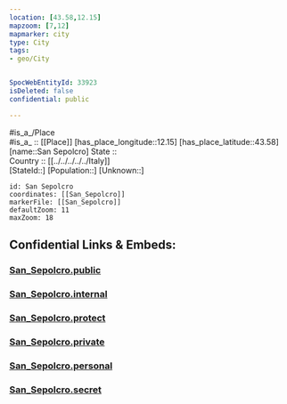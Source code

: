 ```yaml
---
location: [43.58,12.15] 
mapzoom: [7,12] 
mapmarker: city 
type: City
tags:
- geo/City


SpocWebEntityId: 33923
isDeleted: false
confidential: public

---
```

#is_a_/Place  
#is_a_ :: [[Place]] 
[has_place_longitude::12.15] 
[has_place_latitude::43.58] 
[name::San Sepolcro] 
State ::  
Country :: [[../../../../../Italy]]  
[StateId::] 
[Population::] 
[Unknown::] 


```leaflet
id: San Sepolcro
coordinates: [[San_Sepolcro]] 
markerFile: [[San_Sepolcro]] 
defaultZoom: 11 
maxZoom: 18
```


## Confidential Links & Embeds: 

### [San_Sepolcro.public](/_public/\Earth\Continent\Europe\Europe~South\Italy\regions~Italy\Tuscany\Arezzo.Province\CitySan_Sepolcro.public.md) 

### [San_Sepolcro.internal](/_internal/\Earth\Continent\Europe\Europe~South\Italy\regions~Italy\Tuscany\Arezzo.Province\CitySan_Sepolcro.internal.md) 

### [San_Sepolcro.protect](/_protect/\Earth\Continent\Europe\Europe~South\Italy\regions~Italy\Tuscany\Arezzo.Province\CitySan_Sepolcro.protect.md) 

### [San_Sepolcro.private](/_private/\Earth\Continent\Europe\Europe~South\Italy\regions~Italy\Tuscany\Arezzo.Province\CitySan_Sepolcro.private.md) 

### [San_Sepolcro.personal](/_personal/\Earth\Continent\Europe\Europe~South\Italy\regions~Italy\Tuscany\Arezzo.Province\CitySan_Sepolcro.personal.md) 

### [San_Sepolcro.secret](/_secret/\Earth\Continent\Europe\Europe~South\Italy\regions~Italy\Tuscany\Arezzo.Province\CitySan_Sepolcro.secret.md)

